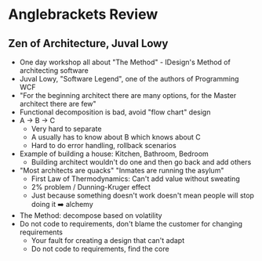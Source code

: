 # Anglebrackets Review

## Zen of Architecture, Juval Lowy

* One day workshop all about "The Method" - IDesign's Method of architecting software
* Juval Lowy, "Software Legend", one of the authors of Programming WCF
* "For the beginning architect there are many options, for the Master architect there are few"
* Functional decomposition is bad, avoid "flow chart" design
* A -> B -> C
  * Very hard to separate
  * A usually has to know about B which knows about C
  * Hard to do error handling, rollback scenarios
* Example of building a house: Kitchen, Bathroom, Bedroom
  * Building architect wouldn't do one and then go back and add others
* "Most architects are quacks" "Inmates are running the asylum"
  * First Law of Thermodynamics: Can't add value without sweating
  * 2% problem / Dunning-Kruger effect
  * Just because something doesn't work doesn't mean people will stop doing it :arrow_right: alchemy
* The Method: decompose based on volatility
* Do not code to requirements, don't blame the customer for changing requirements
  * Your fault for creating a design that can't adapt
  * Do not code to requirements, find the core

